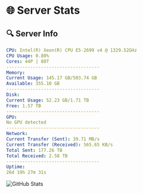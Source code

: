 # 🌐 Server Stats
## 🔍 Server Info
```yaml
CPU: Intel(R) Xeon(R) CPU E5-2699 v4 @ 1329.52GHz
CPU Usage: 0.80%
Cores: 44P | 88T
-----------------------------------
Memory:
Current Usage: 145.17 GB/503.74 GB
Available: 355.10 GB
-----------------------------------
Disk:
Current Usage: 52.23 GB/1.71 TB
Free: 1.57 TB
-----------------------------------
GPU:
No GPU detected
-----------------------------------
Network:
Current Transfer (Sent): 39.71 MB/s
Current Transfer (Received): 565.65 KB/s
Total Sent: 177.26 TB
Total Received: 2.58 TB
-----------------------------------
Uptime:
26d 19h 27m 31s
```
![GitHub Stats](https://img.shields.io/badge/Updated-2025-03-06_18:10:49-blue)